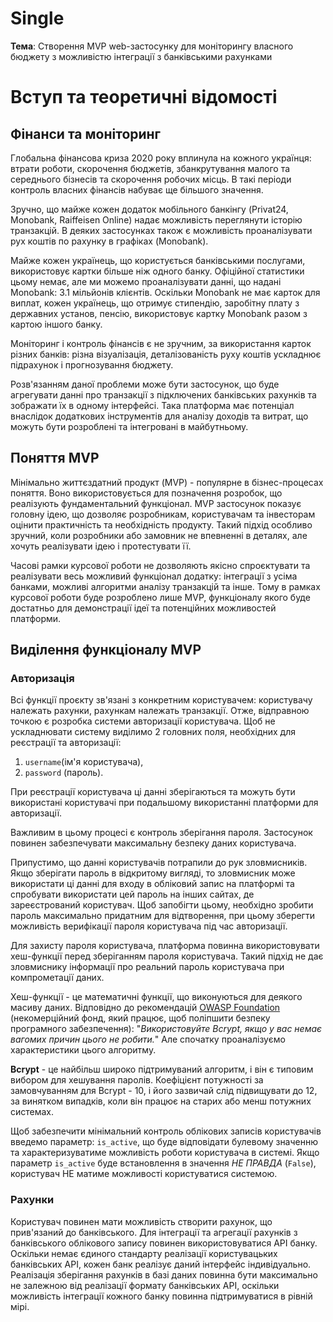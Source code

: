 # Single

**Тема**: Створення MVP web-застосунку для моніторингу власного бюджету з можливістю інтеграції з банківськими рахунками

# Вступ та теоретичні відомості

## Фінанси та моніторинг

Глобальна фінансова криза 2020 року вплинула на кожного українця: втрати роботи, скорочення бюджетів, збанкрутування малого та середнього бізнесів та скорочення робочих місць. В такі періоди контроль власних фінансів набуває ще більшого значення.

Зручно, що майже кожен додаток мобільного банкінгу (Privat24, Monobank, Raiffeisen Online) надає можливість переглянути історію транзакцій. В деяких застосунках також є можливість проаналізувати рух коштів по рахунку в графіках (Monobank).

Майже кожен українець, що користується банківськими послугами, використовує картки більше ніж одного банку. Офіційної статистики цьому немає, але ми можемо проаналізувати данні, що надані Monobank: 3.1 мільйонів клієнтів. Оскільки Monobank не має карток для виплат, кожен українець, що отримує стипендію, заробітну плату з державних установ, пенсію, використовує картку Monobank разом з картою іншого банку.

Моніторинг і контроль фінансів є не зручним, за використання карток різних банків: різна візуалізація, деталізованість руху коштів ускладнює підрахунок і прогнозування бюджету.

Розв'язанням даної проблеми може бути застосунок, що буде агрегувати данні про транзакції з підключених банківських рахунків та зображати їх в одному інтерфейсі. Така платформа має потенціал внаслідок додаткових інструментів для аналізу доходів та витрат, що можуть бути розроблені та інтегровані в майбутньому.

## Поняття MVP

Мінімально життєздатний продукт (MVP) - популярне в бізнес-процесах поняття. Воно використовується для позначення розробок, що реалізують фундаментальний функціонал. MVP застосунок показує головну ідею, що дозволяє розробникам, користувачам та інвесторам оцінити практичність та необхідність продукту. Такий підхід особливо зручний, коли розробники або замовник не впевненні в деталях, але хочуть реалізувати ідею і протестувати її.

Часові рамки курсової роботи не дозволяють якісно спроєктувати та реалізувати весь можливий функціонал додатку: інтеграції з усіма банками, можливі алгоритми аналізу транзакцій та інше. Тому в рамках курсової роботи буде розроблено лише MVP, функціоналу якого буде достатньо для демонстрації ідеї та потенційних можливостей платформи.

## Виділення функціоналу MVP

### Авторизація

Всі функції проєкту зв'язані з конкретним користувачем: користувачу належать рахунки, рахункам належать транзакції. Отже, відправною точкою є розробка системи авторизації користувача. Щоб не ускладнювати систему виділимо 2 головних поля, необхідних для реєстрації та авторизації:

1. `username`(ім'я користувача),
2. `password` (пароль).

При реєстрації користувача ці данні зберігаються та можуть бути використані користувачі при подальшому використанні платформи для авторизації.

Важливим в цьому процесі є контроль зберігання пароля. Застосунок повинен забезпечувати максимальну безпеку даних користувача.

Припустимо, що данні користувачів потрапили до рук зловмисників. Якщо зберігати пароль в відкритому вигляді, то зловмисник може використати ці данні для входу в обліковий запис на платформі та спробувати використати цей пароль на інших сайтах, де зареєстрований користувач. Щоб запобігти цьому, необхідно зробити пароль максимально придатним для відтворення, при цьому зберегти можливість верифікації пароля користувача під час авторизації.

Для захисту пароля користувача, платформа повинна використовувати хеш-функції перед зберіганням пароля користувача. Такий підхід не дає зловмиснику інформації про реальний пароль користувача при компрометації даних.

Хеш-функції - це математичні функції, що виконуються для деякого масиву даних. Відповідно до рекомендацій [OWASP Foundation](https://owasp.org/) (некомерційний фонд, який працює, щоб поліпшити безпеку програмного забезпечення): "*Використовуйте Bcrypt, якщо у вас немає вагомих причин цього не робити.*" Але спочатку проаналізуємо характеристики цього алгоритму.

**Bcrypt** - це найбільш широко підтримуваний алгоритм, і він є типовим вибором для хешування паролів. Коефіцієнт потужності за замовчуванням для Bcrypt - 10, і його зазвичай слід підвищувати до 12, за винятком випадків, коли він працює на старих або менш потужних системах.

Щоб забезпечити мінімальний контроль облікових записів користувачів введемо параметр: `is_active`, що буде відповідати булевому значенню та характеризуватиме можливість роботи користувача в системі. Якщо параметр `is_active` буде встановлення в значення *НЕ ПРАВДА* (`False`), користувач НЕ матиме можливості користуватися системою.

### Рахунки

Користувач повинен мати можливість створити рахунок, що прив'язаний до банківського. Для інтеграції та агрегації рахунків з банківського облікового запису повинен використовуватися API банку. Оскільки немає єдиного стандарту реалізації користувацьких банківських API, кожен банк реалізує даний інтерфейс індивідуально. Реалізація зберігання рахунків в базі даних повинна бути максимально не залежною від реалізації формату банківських API, оскільки можливість інтеграції кожного банку повинна підтримуватися в рівній мірі.